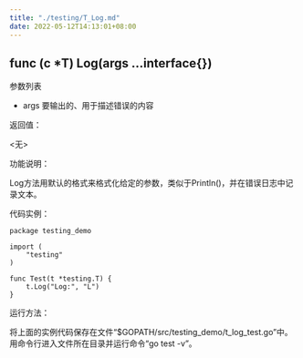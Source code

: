 ```yaml
---
title: "./testing/T_Log.md"
date: 2022-05-12T14:13:01+08:00
---
```

## func (c *T) Log(args ...interface{})

参数列表

- args 要输出的、用于描述错误的内容

返回值：

  <无>

功能说明：

Log方法用默认的格式来格式化给定的参数，类似于Println()，并在错误日志中记录文本。

代码实例：

	package testing_demo

	import (
		"testing"
	)

	func Test(t *testing.T) {
		t.Log("Log:", "L")
	}

运行方法：

将上面的实例代码保存在文件“$GOPATH/src/testing_demo/t_log_test.go”中。用命令行进入文件所在目录并运行命令“go test -v”。
